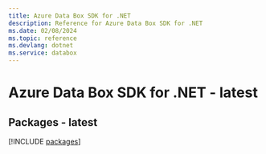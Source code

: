```yaml
---
title: Azure Data Box SDK for .NET
description: Reference for Azure Data Box SDK for .NET
ms.date: 02/08/2024
ms.topic: reference
ms.devlang: dotnet
ms.service: databox
---
```

# Azure Data Box SDK for .NET - latest
## Packages - latest
[!INCLUDE [packages](data-box-index.md)]